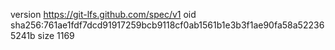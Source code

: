 version https://git-lfs.github.com/spec/v1
oid sha256:761ae1fdf7dcd91917259bcb9118cf0ab1561b1e3b3f1ae90fa58a522365241b
size 1169
